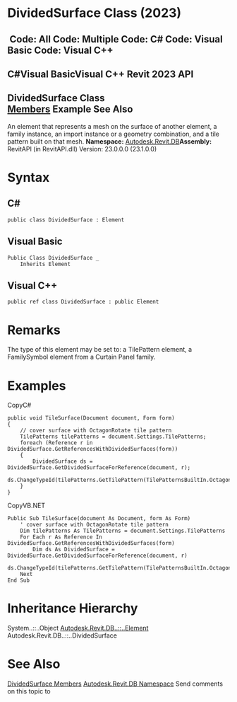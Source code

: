 # DividedSurface Class (2023)

﻿
 Code: All Code: Multiple Code: C# Code: Visual Basic Code: Visual C++   
---  
C#Visual BasicVisual C++
Revit 2023 API  
---  
DividedSurface Class  
[Members](8a82f423-57c0-06e6-4237-c77ddcdcdc43.md "DividedSurface Members") Example See Also  
---  
An element that represents a mesh on the surface of another element, a family instance, an import instance or a geometry combination, and a tile pattern built on that mesh. 
**Namespace:** [Autodesk.Revit.DB](87546ba7-461b-c646-cbb1-2cb8f5bff8b2.md "Autodesk.Revit.DB Namespace")**Assembly:** RevitAPI (in RevitAPI.dll) Version: 23.0.0.0 (23.1.0.0)
# Syntax
C#  
---  
```text
public class DividedSurface : Element
```
  
Visual Basic  
---  
```text
Public Class DividedSurface _
	Inherits Element
```
  
Visual C++  
---  
```text
public ref class DividedSurface : public Element
```
  
# Remarks
The type of this element may be set to: a TilePattern element, a FamilySymbol element from a Curtain Panel family. 
# Examples
CopyC#
```text
public void TileSurface(Document document, Form form)
{
    // cover surface with OctagonRotate tile pattern
    TilePatterns tilePatterns = document.Settings.TilePatterns;
    foreach (Reference r in DividedSurface.GetReferencesWithDividedSurfaces(form))
    {
        DividedSurface ds = DividedSurface.GetDividedSurfaceForReference(document, r);
        ds.ChangeTypeId(tilePatterns.GetTilePattern(TilePatternsBuiltIn.OctagonRotate).Id);
    }
}
```

CopyVB.NET
```text
Public Sub TileSurface(document As Document, form As Form)
    ' cover surface with OctagonRotate tile pattern
    Dim tilePatterns As TilePatterns = document.Settings.TilePatterns
    For Each r As Reference In DividedSurface.GetReferencesWithDividedSurfaces(form)
        Dim ds As DividedSurface = DividedSurface.GetDividedSurfaceForReference(document, r)
        ds.ChangeTypeId(tilePatterns.GetTilePattern(TilePatternsBuiltIn.OctagonRotate).Id)
    Next
End Sub
```

# Inheritance Hierarchy
System..::..Object [Autodesk.Revit.DB..::..Element](eb16114f-69ea-f4de-0d0d-f7388b105a16.md "Element Class") Autodesk.Revit.DB..::..DividedSurface
# See Also
[DividedSurface Members](8a82f423-57c0-06e6-4237-c77ddcdcdc43.md "DividedSurface Members")
[Autodesk.Revit.DB Namespace](87546ba7-461b-c646-cbb1-2cb8f5bff8b2.md "Autodesk.Revit.DB Namespace")
Send comments on this topic to 